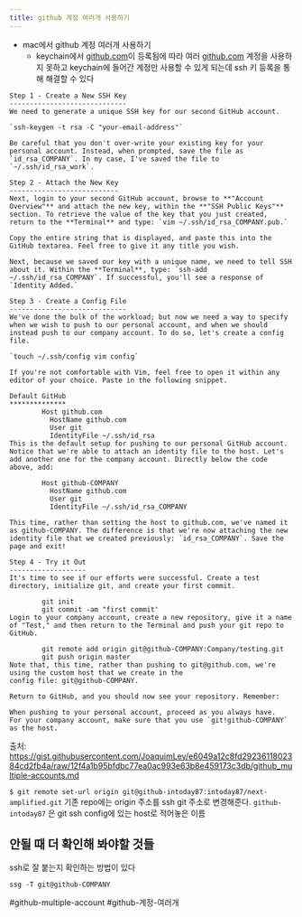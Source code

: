 ```yaml
---
title: github 계정 여러개 사용하기
---
```

- mac에서 github 계정 여러개 사용하기
    - keychain에서 [github.com](http://github.com)이 등록됨에 따라 여러 [github.com](http://github.com) 계정을 사용하지 못하고 keychain에 들어간 계정만 사용할 수 있게 되는데 ssh 키 등록을 통해 해결할 수 있다
	
```
Step 1 - Create a New SSH Key
-----------------------------
We need to generate a unique SSH key for our second GitHub account.

`ssh-keygen -t rsa -C "your-email-address"`

Be careful that you don't over-write your existing key for your personal account. Instead, when prompted, save the file as `id_rsa_COMPANY`. In my case, I've saved the file to `~/.ssh/id_rsa_work`.

Step 2 - Attach the New Key
---------------------------
Next, login to your second GitHub account, browse to **"Account Overview"** and attach the new key, within the **"SSH Public Keys"** section. To retrieve the value of the key that you just created, return to the **Terminal** and type: `vim ~/.ssh/id_rsa_COMPANY.pub.`

Copy the entire string that is displayed, and paste this into the GitHub textarea. Feel free to give it any title you wish.

Next, because we saved our key with a unique name, we need to tell SSH about it. Within the **Terminal**, type: `ssh-add ~/.ssh/id_rsa_COMPANY`. If successful, you'll see a response of `Identity Added.`

Step 3 - Create a Config File
-----------------------------
We've done the bulk of the workload; but now we need a way to specify when we wish to push to our personal account, and when we should instead push to our company account. To do so, let's create a config file.

`touch ~/.ssh/config vim config`

If you're not comfortable with Vim, feel free to open it within any editor of your choice. Paste in the following snippet.

Default GitHub
**************
		Host github.com
		  HostName github.com
		  User git
		  IdentityFile ~/.ssh/id_rsa
This is the default setup for pushing to our personal GitHub account. Notice that we're able to attach an identity file to the host. Let's add another one for the company account. Directly below the code above, add:

		Host github-COMPANY
		  HostName github.com
		  User git
		  IdentityFile ~/.ssh/id_rsa_COMPANY

This time, rather than setting the host to github.com, we've named it as github-COMPANY. The difference is that we're now attaching the new identity file that we created previously: `id_rsa_COMPANY`. Save the page and exit!

Step 4 - Try it Out
-------------------
It's time to see if our efforts were successful. Create a test directory, initialize git, and create your first commit.

		git init
		git commit -am "first commit'
Login to your company account, create a new repository, give it a name of "Test," and then return to the Terminal and push your git repo to GitHub.

		git remote add origin git@github-COMPANY:Company/testing.git
		git push origin master
Note that, this time, rather than pushing to git@github.com, we're using the custom host that we create in the
config file: git@github-COMPANY.

Return to GitHub, and you should now see your repository. Remember:

When pushing to your personal account, proceed as you always have.
For your company account, make sure that you use `git!github-COMPANY` as the host.
```
출처: https://gist.githubusercontent.com/JoaquimLey/e6049a12c8fd2923611802384cd2fb4a/raw/12f4a1b95bfdbc77ea0ac993e63b8e459173c3db/github_multiple-accounts.md

`$ git remote set-url origin git@github-intoday87:intoday87/next-amplified.git` 기존 repo에는 origin 주소를 ssh git 주소로 변경해준다. `github-intoday87` 은 git ssh config에 있는 host로 적어놓은 이름

## 안될 때 더 확인해 봐야할 것들
ssh로 잘 붙는지 확인하는 방법이 있다
```
ssg -T git@github-COMPANY
```

#github-multiple-account #github-계정-여러개